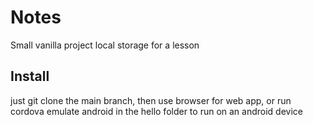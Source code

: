 # Notes
Small vanilla project local storage for a lesson

## Install

just git clone the main branch, then use browser for web app, or run cordova emulate android in the hello folder to run on an android device

